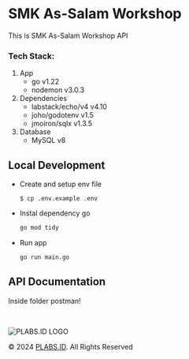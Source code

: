 # SMK As-Salam Workshop

This is SMK As-Salam Workshop API

### Tech Stack:

1. App
    - go v1.22
    - nodemon v3.0.3
2. Dependencies
    - labstack/echo/v4 v4.10
    - joho/godotenv v1.5
    - jmoiron/sqlx v1.3.5
3. Database
    - MySQL v8

## Local Development

- Create and setup env file
  ```
  $ cp .env.example .env
  ```
- Instal dependency go
  ```bash
  go mod tidy
  ```
- Run app
  ```bash
  go run main.go
  ```

## API Documentation

Inside folder postman!

<br />

![PLABS.ID LOGO](https://www.plabs.id/LogoPlabs.svg "https://www.plabs.id")

&copy; 2024 [PLABS.ID](https://www.plabs.id). All Rights Reserved
